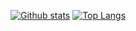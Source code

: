 [![Github stats](https://github-readme-stats.vercel.app/api?username=gautamgitspace&show_icons=true)](https://github.com/gautamgitspace/github-readme-stats)
[![Top Langs](https://github-readme-stats.vercel.app/api/top-langs/?username=gautamgitspace)](https://github.com/gautamgitspace/github-readme-stats)
